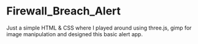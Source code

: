 # Firewall_Breach_Alert
Just a simple HTML &amp; CSS where I played around using three.js, gimp for image manipulation and designed this basic alert app. 
